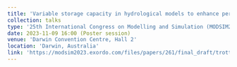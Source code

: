```yaml
---
title: 'Variable storage capacity in hydrological models to enhance performance under contrasting climates'
collection: talks
type: '25th International Congress on Modelling and Simulation (MODSIM2023)'
date: 2023-11-09 16:00 (Poster session)
venue: 'Darwin Convention Centre, Hall 2'
location: 'Darwin, Australia'
link: 'https://modsim2023.exordo.com/files/papers/261/final_draft/trotter.pdf'
---
```

